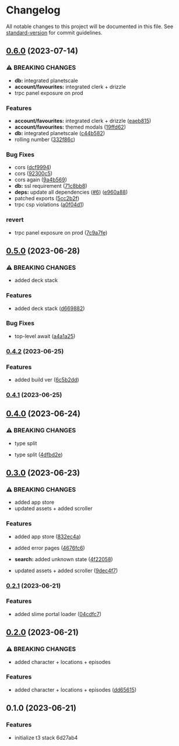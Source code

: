 # Changelog

All notable changes to this project will be documented in this file. See [standard-version](https://github.com/conventional-changelog/standard-version) for commit guidelines.

## [0.6.0](https://github.com/crystalcheong/rickipedia/compare/v0.5.0...v0.6.0) (2023-07-14)


### ⚠ BREAKING CHANGES

* **db:** integrated planetscale
* **account/favourites:** integrated clerk + drizzle
* trpc panel exposure on prod

### Features

* **account/favourites:** integrated clerk + drizzle ([eaeb815](https://github.com/crystalcheong/rickipedia/commit/eaeb81576ef9f2ef2738f30c2e92ee4e3f2a0144))
* **account/favourites:** themed modals ([19ffd62](https://github.com/crystalcheong/rickipedia/commit/19ffd6279782d8c81a2aacf0727b10de965f2467))
* **db:** integrated planetscale ([c44b582](https://github.com/crystalcheong/rickipedia/commit/c44b5823c456203f9f30546b7f80bcdc221afa4c))
* rolling number ([332f86c](https://github.com/crystalcheong/rickipedia/commit/332f86c08f8e90a40fbec3f7aff19759551a84bc))


### Bug Fixes

* cors ([dcf9994](https://github.com/crystalcheong/rickipedia/commit/dcf99941171f1868c68ae1acdb7f0642e5435520))
* cors ([92300c5](https://github.com/crystalcheong/rickipedia/commit/92300c5ec827a01c87b7afa085205031a057d678))
* cors again ([9a4b569](https://github.com/crystalcheong/rickipedia/commit/9a4b569e33901aa460b65bfc5c35e5907fe190ba))
* **db:** ssl requirement ([71c8bb8](https://github.com/crystalcheong/rickipedia/commit/71c8bb8050b16852d416f32a5c7e4acc206f2294))
* **deps:** update all dependencies ([#6](https://github.com/crystalcheong/rickipedia/issues/6)) ([e960a88](https://github.com/crystalcheong/rickipedia/commit/e960a88f216503366170f4e8669d65545bbd03ee))
* patched exports ([5cc2b2f](https://github.com/crystalcheong/rickipedia/commit/5cc2b2fa7bece7e081186f52675f5ec7b9f56694))
* trpc csp violations ([a0f04d1](https://github.com/crystalcheong/rickipedia/commit/a0f04d14f76d470613030dbc7410d0746907c515))


### revert

* trpc panel exposure on prod ([7c9a7fe](https://github.com/crystalcheong/rickipedia/commit/7c9a7fe446e5b5e72a174631206e33a79ee6b9d3))

## [0.5.0](https://github.com/crystalcheong/rickipedia/compare/v0.4.2...v0.5.0) (2023-06-28)


### ⚠ BREAKING CHANGES

* added deck stack

### Features

* added deck stack ([d669882](https://github.com/crystalcheong/rickipedia/commit/d669882e3db9b16c05497c3145bffc4042632e32))


### Bug Fixes

* top-level await ([a4a1a25](https://github.com/crystalcheong/rickipedia/commit/a4a1a25a6d432927e5747831bae7a1ae5b40d118))

### [0.4.2](https://github.com/crystalcheong/rickipedia/compare/v0.4.1...v0.4.2) (2023-06-25)


### Features

* added build ver ([6c5b2dd](https://github.com/crystalcheong/rickipedia/commit/6c5b2dd6b77d320b73757fd9eb65a24dddcb2d30))

### [0.4.1](https://github.com/crystalcheong/rickipedia-v2/compare/v0.4.0...v0.4.1) (2023-06-25)

## [0.4.0](https://github.com/crystalcheong/rickipedia-v2/compare/v0.3.0...v0.4.0) (2023-06-24)


### ⚠ BREAKING CHANGES

* type split

* type split ([4dfbd2e](https://github.com/crystalcheong/rickipedia-v2/commit/4dfbd2e6d781e9d23af84b2e5b2740b655114343))

## [0.3.0](https://github.com/crystalcheong/rickipedia-v2/compare/v0.2.1...v0.3.0) (2023-06-23)


### ⚠ BREAKING CHANGES

* added app store
* updated assets + added scroller

### Features

* added app store ([832ec4a](https://github.com/crystalcheong/rickipedia-v2/commit/832ec4a86e5b1c6b73fd61cde3ce86f007ae04a3))
* added error pages ([4676fc6](https://github.com/crystalcheong/rickipedia-v2/commit/4676fc6320d437b623b46e93b42a46a20980a48b))
* **search:** added unknown state ([4f22058](https://github.com/crystalcheong/rickipedia-v2/commit/4f22058e9dbc9e2774ab233bf3653cb1c3300fbe))


* updated assets + added scroller ([9dec4f7](https://github.com/crystalcheong/rickipedia-v2/commit/9dec4f7e3efdf2bd7f2d41c145774b81dfb185ee))

### [0.2.1](https://github.com/crystalcheong/rickipedia-v2/compare/v0.2.0...v0.2.1) (2023-06-21)


### Features

* added slime portal loader ([04cdfc7](https://github.com/crystalcheong/rickipedia-v2/commit/04cdfc732be90ab7385ccd3572ac5ecc8ce39c35))

## [0.2.0](https://github.com/crystalcheong/rickipedia-v2/compare/v0.1.0...v0.2.0) (2023-06-21)


### ⚠ BREAKING CHANGES

* added character + locations + episodes

### Features

* added character + locations + episodes ([dd65615](https://github.com/crystalcheong/rickipedia-v2/commit/dd656151dd0f695ff9516b80c7d0da10b10a7a7a))

## 0.1.0 (2023-06-21)


### Features

* initialize t3 stack 6d27ab4
